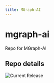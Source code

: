 ```yaml
---
title: MGraph-AI
---
```


# mgraph-ai
Repo for MGraph-AI


## Repo details

![Current Release](https://img.shields.io/badge/release-v0.0.1-blue)

